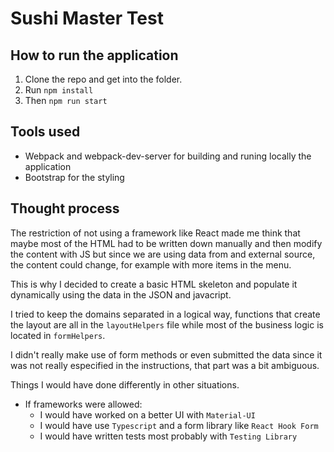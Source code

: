 # Sushi Master Test

## How to run the application
1. Clone the repo and get into the folder.
2. Run `npm install`
3. Then `npm run start`

## Tools used
- Webpack and webpack-dev-server for building and runing locally the application
- Bootstrap for the styling

## Thought process
The restriction of not using a framework like React made me think that maybe most of the HTML had to be written down manually and then modify the content with JS but since we are using data from and external source, the content could change, for example with more items in the menu.

This is why I decided to create a basic HTML skeleton and populate it dynamically using the data in the JSON and javacript.

I tried to keep the domains separated in a logical way, functions that create the layout are all in the `layoutHelpers` file while most of the business logic is located in `formHelpers`.

I didn't really make use of form methods or even submitted the data since it was not really especified in the instructions, that part was a bit ambiguous.

Things I would have done differently in other situations.
- If frameworks were allowed:
  - I would have worked on a better UI with `Material-UI`
  - I would have use `Typescript` and a form library like `React Hook Form`
  - I would have written tests most probably with `Testing Library`